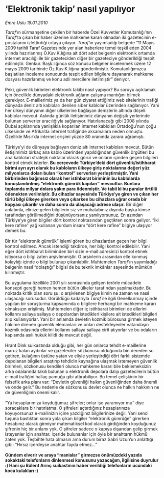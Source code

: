 # ‘Elektronik takip’ nasıl yapılıyor

*Emre Uslu 16.01.2010*

<div class="yazi"><i>Taraf</i>’ın sürmanşetine çekilen bir haberde Özel Kuvvetler Komutanlığı’nın <i>Taraf</i>’ta çıkan bir haber üzerine mahkeme kararı olmadan iki gazetecinin e-postalarını izlettirdiği ortaya çıkıyor. <i>Taraf</i>’ın yayımladığı belgede “11 Mayıs 2009 tarihli Taraf Gazetesinde yer alan haberlere temel teşkil eden 2004 yılında hazırlanmış Ö.Kuv.K.lığına ait dört adet belgenin elektronik ortamda internet aracılığı ile bir gazeteciden diğer bir gazeteciye gönderildiği tespit edilmiştir. Genkur. Başk.lığınca söz konusu belgeler incelenmek üzere 12 mayıs 2009 tarihinde Öz.Kuv.K.lığına gönderilmiştir. Komutanlığımızca başlatılan inceleme sonucunda tespit edilen bilgilere dayanarak mahkeme dosyası hazırlanmış ve konu adli mercilere iletilmiştir” deniyor. <br/><br/>Peki, güvenlik birimleri elektronik takibi nasıl yapıyor? Bu soruyu açıklamak için öncelikle dünyadaki elektronik ağların çalışma mantığını bilmek gerekiyor. E-maillerimiz ya da her gün ziyaret ettiğimiz web sitelerinin trafiği dünyada deniz altı kabloları denilen siber kablolar üzerinden sağlanıyor. Yani her ülkeyi dünyanın diğer ülkelerine bağlayan denizlerin altında döşeli kablolar mevcut. Aslında günlük iletişimimiz dünyanın değişik yerlerinde bulunan serverler aracılığıyla sağlanıyor. Hatırlanacağı gibi 2008 yılında Dubai açıklarında yanlışlıkla koparılan internet kabloları Ortadoğu’nun çoğu ülkesinde ve Afrika’da internet trafiğinde aksamalara neden olmuştu. Özellikle Mısır’da internet erişimi yüzde 80 oranında zarara uğramıştı. <br/><br/>Türkiye’yi de dünyaya bağlayan deniz altı internet kabloları mevcut. Bütün iletişimimiz birkaç ana kablo üzerinden yapıldığından güvenlik örgütleri bu ana kabloları stratejik noktalar olarak görür ve onların içinden geçen bilgileri kontrol etmek isterler. <b>Bu çerçevede Türkiye’deki dört güvenlik/istihbarat birimi ayrı ayrı olarak bu kabloların ülkeye giriş noktalarına değeri yüz milyonlarca doları bulan “kontrol” serverları yerleştirmiştir. Yani birbirinden bağımsız olarak her istihbarat biriminin bu kablolarda konuşlandırılmış “elektronik gümrük kapıları” mevcuttur. Bunlara toplamda milyar dolara yakın para ödenmiştir. Ve tabii ki bu paralar örtülü ödenekten verilmiştir. Bu cihazlar sayesinde Türkiye’ye giren ve çıkan her türlü bilgi ülkeye girerken veya çıkarken bu cihazlara uğrar orada bir kopyası çıkarılır ve daha sonra da ulaşacağı adrese ulaşır.</b> Bir diğer anlatımla, elinize gelen bilgilerin siz ve muhatabınız dışında başka kimse tarafından görülmediğini düşünüyorsanız yanılıyorsunuz. En azından Türkiye’ye giren bilgiler dört kontrol noktasından geçtikten sonra geliyor. “İki kere rafine” yağ kullanan yurdum insanı “dört kere rafine” bilgiye ulaşıyor demek bu. <br/><br/>Bir tür “elektronik gümrük” işlemi gören bu cihazlardan geçen her bilgi kontrol edilmez. Ancak istendiği takdirde, her bilgi kontrol edilebilir. Yani eğer dört istihbarat biriminden biri sizin e-mail adresinizi kontrol etmek istiyorsa o bilgi zaten arşivlenmiştir. O arşivlerin arasından elle konmuş kolaylığı içinde o bilgi bulunup çıkarılabilir. Muhtemelen <i>Taraf</i>’ın yayımladığı belgenin nasıl “dolaştığı” bilgisi de bu teknik imkânlar sayesinde mümkün kılınmıştır. <br/><br/>Bu uygulama özellikle 2001 yılı sonrasında gelişen terörle mücadele konsepti gereği hemen hemen bütün ülkeler tarafından yapılmaktadır. Bu noktada kritik olan soru şu: o arşivlenen bilgiye kimin ne zaman ve nasıl ulaşacağı sorusudur. Görüldüğü kadarıyla <i>Taraf</i> ile ilgili Genelkurmay içinde yapılan bir soruşturma kapsamında o bilgilere herhangi bir mahkeme kararı olmaksızın erişilmiş. Muhtemelen diğer iç istihbarat birimleri de ellerini kollarını sallaya sallaya o depolardan istedikleri kişilere ait istedikleri bilgileri alıp kullanıyorlar. Yani bir anlamda devletin kozmik bürosuna girmek isteyen hâkime direnen güvenlik elemanları ve onları destekleyenler vatandaşın kozmik odasında ellerini kollarını sallaya sallaya cirit atıyorlar ve bu odaların kapısında asılı hukuk kilidi de mevcut değil. <br/><br/>Hrant Dink suikastında olduğu gibi, her gün onlarca tehdit e-maillerine maruz kalan aydınlar ve gazeteciler sözkonusu olduğunda bin dereden su getiren, kulağının üstüne yatan ve eliyle yerleştirdiği dört farklı sistemde depolanan bilgileri araştırıp tehdidin kaynağına ulaşmak istemeyen güvenlik birimleri, sözkonusu kendileri olunca mahkeme kararı bile beklemeksizin arka odalarında takılı bulunan o elektronik depolara dalıp gazetecilerin bütün e-mail trafiğini hallaç pamuğu gibi attırabiliyor. Bu temel çelişkinin bir felsefik arka planı var: “Devletin güvenliği halkın güvenliğinden daha önemli ve önde gelir.” Bu nedenle de sözkonusu devlet olunca ne halkın hakkının ne de güvenliğinin önemi kalır. <br/><br/>“Ya hesaplarımıza koyduğumuz şifreler; onlar işe yaramıyor mu” diye soracaklara bir hatırlatma. O şifreleri açtırdığınız hesaplarınıza koyuyorsunuz e-mailinizin içine yazdığınız bilgilerinize değil. Yani send tuşuna bastıktan sonra yola çıkan bilgiler “elektronik gümrüğe” girerken hesabınız olarak girmiyor matematiksel kod olarak girdiğinden koyduğunuz şifrenin hiç bir anlamı yok. O şifreler sadece o kapıya dışarıdan gelip girmek isteyenler için anahtar. İçeride bulunanlar için öyle bir anahtarın hükmü zaten yok. Teşbihte hata olmasın ama durum biraz Sabri Uzun’un anlattığı gibi: “Hırsız içerdeyse anahtar fayda etmez...”<b> <br/><br/>Gündem elverir ve araya “manialar” girmezse önümüzdeki yazıda sokaktaki telefonların dinlenmesi konusunu yazacağım, ilgilisine duyrulur :) Hani şu Bülent Arınç suikastının haber verildiği telefonların ucundaki koca kulakları :)</b></div>
